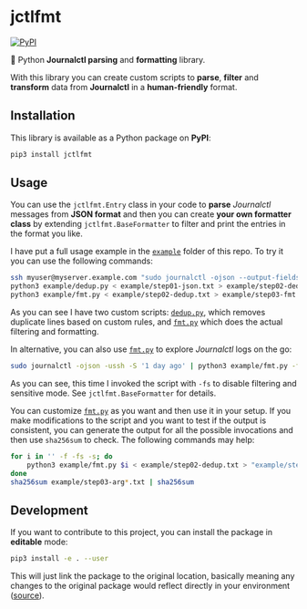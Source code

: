 # jctlfmt

[![PyPI](https://img.shields.io/pypi/v/jctlfmt?logo=python&style=flat-square)](https://pypi.org/project/jctlfmt/)

:snake: Python **Journalctl parsing** and **formatting** library.

With this library you can create custom scripts to **parse**, **filter** and **transform** data from **Journalctl** in a **human-friendly** format.

## Installation

This library is available as a Python package on **PyPI**:

```bash
pip3 install jctlfmt
```

## Usage

You can use the `jctlfmt.Entry` class in your code to **parse** _Journalctl_ messages from **JSON format** and then you can create **your own formatter class** by extending `jctlfmt.BaseFormatter` to filter and print the entries in the format you like.

I have put a full usage example in the [`example`](example) folder of this repo. To try it you can use the following commands:

```bash
ssh myuser@myserver.example.com "sudo journalctl -ojson --output-fields _SOURCE_REALTIME_TIMESTAMP,__REALTIME_TIMESTAMP,_HOSTNAME,_SYSTEMD_UNIT,SYSLOG_IDENTIFIER,_PID,PRIORITY,MESSAGE -S '1 day ago'" > example/step01-json.txt
python3 example/dedup.py < example/step01-json.txt > example/step02-dedup.txt
python3 example/fmt.py < example/step02-dedup.txt > example/step03-fmt.txt
```

As you can see I have two custom scripts: [`dedup.py`](example/dedup.py), which removes duplicate lines based on custom rules, and [`fmt.py`](example/fmt.py) which does the actual filtering and formatting.

In alternative, you can also use [`fmt.py`](example/fmt.py) to explore _Journalctl_ logs on the go:

```bash
sudo journalctl -ojson -ussh -S '1 day ago' | python3 example/fmt.py -fs | less
```

As you can see, this time I invoked the script with `-fs` to disable filtering and sensitive mode. See `jctlfmt.BaseFormatter` for details.

You can customize [`fmt.py`](example/fmt.py) as you want and then use it in your setup. If you make modifications to the script and you want to test if the output is consistent, you can generate the output for all the possible invocations and then use `sha256sum` to check. The following commands may help:

```bash
for i in '' -f -fs -s; do
    python3 example/fmt.py $i < example/step02-dedup.txt > "example/step03-arg$i.txt"
done
sha256sum example/step03-arg*.txt | sha256sum
```

## Development

If you want to contribute to this project, you can install the package in **editable** mode:

```bash
pip3 install -e . --user
```

This will just link the package to the original location, basically meaning any changes to the original package would reflect directly in your environment ([source](https://stackoverflow.com/a/35064498)).
